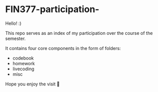 # FIN377-participation-

Hello! :) 

This repo serves as an index of my participation over the course of the semester. 

It contains four core components in the form of folders:

- codebook
- homework
- livecoding 
- misc 

Hope you enjoy the visit :clap:
